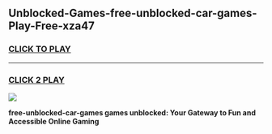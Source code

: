 
## Unblocked-Games-free-unblocked-car-games-Play-Free-xza47
<h3>
<a href="https://premium76.site?title=free-unblocked-car-games&ref=22A">CLICK TO PLAY</a></h3>
<hr>

<h3>
<a href="https://premium76.site?title=free-unblocked-car-games&ref=22A">CLICK 2 PLAY</a>
  
</h3>

<a href="https://premium76.site?title=free-unblocked-car-games&ref=22A"><img src="https://clearcache.store/games.png"></a>


**free-unblocked-car-games games unblocked: Your Gateway to Fun and Accessible Online Gaming**
